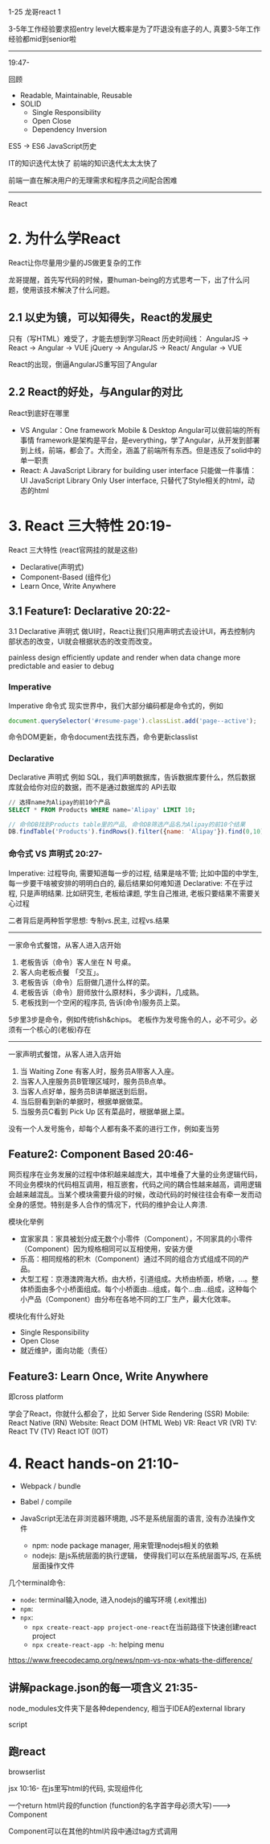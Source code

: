 1-25 龙哥react 1

3-5年工作经验要求招entry level大概率是为了吓退没有底子的人, 真要3-5年工作经验都mid到senior啦

---
19:47-

回顾
+ Readable, Maintainable, Reusable
+ SOLID
  + Single Responsibility
  + Open Close
  + Dependency Inversion


ES5 -> ES6 JavaScript历史

IT的知识迭代太快了
前端的知识迭代太太太快了

前端一直在解决用户的无理需求和程序员之间配合困难



---
React


# 2. 为什么学React
React让你尽量用少量的JS做更复杂的工作

龙哥提醒，首先写代码的时候，要human-being的方式思考一下，出了什么问题，使用该技术解决了什么问题。

## 2.1 以史为镜，可以知得失，React的发展史
只有（写HTML）难受了，才能去想到学习React
历史时间线： AngularJS -> React -> Angular -> VUE jQuery -> AngularJS -> React/ Angular -> VUE

React的出现，倒逼AngularJS重写回了Angular


## 2.2 React的好处，与Angular的对比
React到底好在哪里
+ VS Angular：One framework Mobile & Desktop
Angular可以做前端的所有事情
framework是架构是平台，是everything，学了Angular，从开发到部署到上线，前端，都会了。大而全，涵盖了前端所有东西。但是违反了solid中的单一职责
+ React: A JavaScript Library for building user interface
只能做一件事情：UI
JavaScript Library
Only User interface, 只替代了Style相关的html，动态的html


# 3. React 三大特性 20:19-
React 三大特性 (react官网挂的就是这些)
+ Declarative(声明式)
+ Component-Based (组件化)
+ Learn Once, Write Anywhere

## 3.1 Feature1: Declarative 20:22-
3.1 Declarative 声明式
做UI时，React让我们只用声明式去设计UI，再去控制内部状态的改变，UI就会根据状态的改变而改变。

painless
design
efficiently update and render when data change
more predictable and easier to debug

### Imperative

Imperative 命令式
现实世界中，我们⼤部分编码都是命令式的，例如
```js
document.querySelector('#resume-page').classList.add('page--active');
```
命令DOM更新，命令document去找东西，命令更新classlist

### Declarative
Declarative 声明式
例如 SQL，我们声明数据库，告诉数据库要什么，然后数据库就会给你对应的数据，⽽不是通过数据库的 API去取
```sql
// 选择name为Alipay的前10个产品
SELECT * FROM Products WHERE name='Alipay' LIMIT 10;
```



```js
// 命令DB找到Products table里的产品, 命令DB筛选产品名为Alipay的前10个结果
DB.findTable('Products').findRows().filter({name: 'Alipay'}).find(0,10)
```

### 命令式 VS 声明式 20:27-

Imperative: 过程导向, 需要知道每一步的过程, 结果是啥不管; 比如中国的中学生, 每一步要干啥被安排的明明白白的, 最后结果如何难知道
Declarative: 不在乎过程, 只是声明结果. 比如研究生, 老板给课题, 学生自己推进, 老板只要结果不需要关心过程

二者背后是两种哲学思想: 专制vs.民主, 过程vs.结果

---

⼀家命令式餐馆，从客⼈进⼊店开始
1. ⽼板告诉（命令）客⼈坐在 N 号桌。
2. 客⼈向⽼板点餐 「交互」。
3. ⽼板告诉（命令）后厨做⼏道什么样的菜。
4. ⽼板告诉（命令）厨师放什么原材料，多少调料，⼏成熟。
5. ⽼板找到一个空闲的程序员, 告诉(命令)服务员上菜。

5步里3步是命令，例如传统fish&chips。 老板作为发号施令的人，必不可少。必须有一个核心的(老板)存在

---

⼀家声明式餐馆，从客⼈进⼊店开始
1. 当 Waiting Zone 有客⼈时，服务员A带客⼈⼊座。
2. 当客⼈⼊座服务员B管理区域时，服务员B点单。
3. 当客⼈点好单，服务员B讲单据送到后厨。
4. 当后厨看到新的单据时，根据单据做菜。
5. 当服务员C看到 Pick Up 区有菜品时，根据单据上菜。

没有一个人发号施令，却每个人都有条不紊的进行工作，例如麦当劳 


## Feature2: Component Based 20:46-
⽹⻚程序在业务发展的过程中体积越来越庞⼤，其中堆叠了⼤量的业务逻辑代码，不同业务模块的代码相互调⽤，相互嵌套，代码之间的耦合性越来越⾼，调⽤逻辑会越来越混乱。当某个模块需要升级的时候，改动代码的时候往往会有牵⼀发⽽动全身的感觉。特别是多⼈合作的情况下，代码的维护会让⼈奔溃.


模块化举例
+ 宜家家具：家具被划分成⽆数个⼩零件（Component），不同家具的⼩零件（Component）因为规格相同可以互相使⽤，安装⽅便
+ 乐⾼：相同规格的积⽊（Component）通过不同的组合⽅式组成不同的产品。
+ ⼤型⼯程：京港澳跨海⼤桥。由⼤桥，引道组成。⼤桥由桥⾯，桥墩，...。整体桥⾯由多个⼩桥⾯组成。每个⼩桥⾯由...组成，每个...由...组成，这种每个⼩产品（Component）由分布在各地不同的⼯⼚⽣产，最⼤化效率。 


模块化有什么好处
+ Single Responsibility
+ Open Close
+ 就近维护，⾯向功能（责任）


## Feature3: Learn Once, Write Anywhere

即cross platform

学会了React，你就什么都会了，比如
Server Side Rendering (SSR)
Mobile: React Native (RN)
Website: React DOM (HTML Web)
VR: React VR (VR)
TV: React TV (TV) React IOT (IOT)


# 4. React hands-on  21:10-

- Webpack / bundle
- Babel / compile

- JavaScript无法在非浏览器环境跑, JS不是系统层面的语言, 没有办法操作文件
  - npm: node package manager, 用来管理nodejs相关的依赖
  - nodejs: 是js系统层面的执行逻辑， 使得我们可以在系统层面写JS, 在系统层面操作文件


几个terminal命令:
- `node`: terminal输入node, 进入nodejs的编写环境 (.exit推出)
- `npm`: 
- `npx`: 
  - `npx create-react-app project-one-react`在当前路径下快速创建react project
  - `npx create-react-app -h`: helping menu

https://www.freecodecamp.org/news/npm-vs-npx-whats-the-difference/

## 讲解package.json的每一项含义 21:35-

node_modules文件夹下是各种dependency, 相当于IDEA的external library

script



## 跑react 

browserlist


jsx 10:16-
在js里写html的代码, 实现组件化

一个return html片段的function (function的名字首字母必须大写)---> Component

Component可以在其他的html片段中通过tag方式调用

